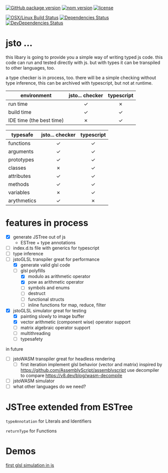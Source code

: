 [![GitHub package version](https://img.shields.io/github/package-json/v/basics/jsto....svg)](https://github.com/basics/jsto...)
[![npm version](https://img.shields.io/npm/v/@js-basics/jsto....svg)](https://www.npmjs.com/package/@js-basics/jsto...)
[![license](https://img.shields.io/github/license/basics/jsto....svg)](https://github.com/basics/jsto...)

[![OSX/Linux Build Status](https://travis-ci.org/basics/jsto....svg?branch=master)](https://travis-ci.org/basics/jsto...)
[![Dependencies Status](https://david-dm.org/basics/jsto.../status.svg)](https://david-dm.org/basics/jsto...)
[![DevDependencies Status](https://david-dm.org/basics/jsto.../dev-status.svg)](https://david-dm.org/basics/jsto...?type=dev)

# jsto ...

this libary is going to provide you a simple way of writing typed js code.
this code can run and tested directly with js.
but with types it can be transpiled to other languages, too.

a type checker is in process, too. there will be a simple checking without type inference,
this can be archived with typescript, but not at runtime.

| environment              | jsto... checker | typescript |
| ------------------------ | :-------------: | :--------: |
| run time                 |        ✓        |     ✗      |
| build time               |        ✓        |     ✓      |
| IDE time (the best time) |        ✗        |     ✓      |

| typesafe    | jsto... checker | typescript |
| ----------- | :-------------: | :--------: |
| functions   |        ✓        |     ✓      |
| arguments   |        ✓        |     ✓      |
| prototypes  |        ✓        |     ✓      |
| classes     |        ✗        |     ✓      |
| attributes  |        ✓        |     ✓      |
| methods     |        ✓        |     ✓      |
| variables   |        ✗        |     ✓      |
| arythmetics |        ✓        |     ✗      |

# features in process

- [x] generate JSTree out of js
  - ESTree + type annotations
- [ ] index.d.ts file with generics for typescript
- [ ] type inference
- [ ] jstoGLSL transpiler great for performance
  - [x] generate valid glsl code
  - [ ] glsl polyfills
    - [x] modulo as arithmetic operator
    - [x] pow as arithmetic operator
    - [ ] symbols and enums
    - [ ] destruct
    - [ ] functional structs
    - [ ] inline functions for map, reduce, filter
- [x] jstoGLSL simulator great for testing
  - [x] painting slowly to image buffer
  - [x] vector arithmetic (component wise) operator support
  - [ ] matrix algebraic operator support
  - [ ] multithreading
  - [ ] typesafety

in future

- [ ] jstoWASM transpiler great for headless rendering
  - [ ] first iteration implement glsl behavior (vector and matrix)
  inspired by <https://github.com/AssemblyScript/assemblyscript>
  use decompiler to compare <https://v8.dev/blog/wasm-decompile>
- [ ] jstoWASM simulator
- [ ] what other languages do we need?

# JSTree extended from ESTree

`typeAnnotation` for Literals and Identifiers

`returnType` for Functions

# Demos

[first glsl simulation in js](https://unpkg.com/@js-basics/jsto.../demo/index.html)
